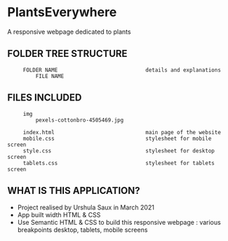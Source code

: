 # PlantsEverywhere
A responsive webpage dedicated to plants

FOLDER TREE STRUCTURE
---------------------
         FOLDER NAME                            details and explanations
             FILE NAME

FILES INCLUDED
--------------
         img
             pexels-cottonbro-4505469.jpg
         
         index.html                             main page of the website
         mobile.css                             stylesheet for mobile screen
         style.css                              stylesheet for desktop screen
         tablets.css                            stylesheet for tablets screen
    
WHAT IS THIS APPLICATION?
--------------------------
- Project realised by Urshula Saux in March 2021
- App built width HTML & CSS
- Use Semantic HTML & CSS to build this responsive webpage : various breakpoints desktop, tablets, mobile screens
